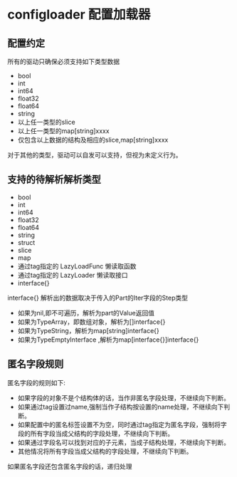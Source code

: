 # configloader 配置加载器

## 配置约定

所有的驱动只确保必须支持如下类型数据
* bool
* int
* int64
* float32
* float64
* string
* 以上任一类型的slice
* 以上任一类型的map[string]xxxx
* 仅包含以上数据的结构及相应的slice,map[string]xxxx

对于其他的类型，驱动可以自发可以支持，但视为未定义行为。

## 支持的待解析解析类型

* bool
* int
* int64
* float32
* float64
* string
* struct
* slice
* map
* 通过tag指定的 LazyLoadFunc 懒读取函数
* 通过tag指定的 LazyLoader 懒读取接口
* interface{} 

interface{} 解析出的数据取决于传入的Part的Iter字段的Step类型
* 如果为nil,即不可遍历，解析为part的Value返回值
* 如果为TypeArray，即数组对象，解析为[]interface{}
* 如果为TypeString，解析为map[string]interface{}
* 如果为TypeEmptyInterface ,解析为map[interface{}]interface{}


## 匿名字段规则

匿名字段的规则如下:

* 如果字段的对象不是个结构体的话，当作非匿名字段处理，不继续向下判断。
* 如果通过tag设置过name,强制当作子结构按设置的name处理，不继续向下判断。
* 如果配置中的匿名标签设置不为空，同时通过tag指定为匿名字段，强制将字段的所有字段当成父结构的字段处理，不继续向下判断。
* 如果通过字段名可以找到对应的子元素，当成子结构处理，不继续向下判断。
* 其他情况将所有字段当成父结构的字段处理，不继续向下判断。

 如果匿名字段还包含匿名字段的话，递归处理